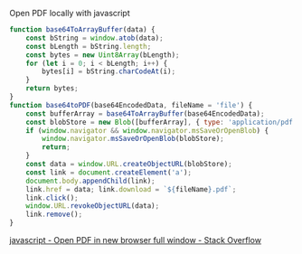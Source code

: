Open PDF locally with javascript

```js
function base64ToArrayBuffer(data) { 
	const bString = window.atob(data); 
	const bLength = bString.length; 
	const bytes = new Uint8Array(bLength); 
	for (let i = 0; i < bLength; i++) { 
		bytes[i] = bString.charCodeAt(i); 
	} 
	return bytes; 
} 
function base64toPDF(base64EncodedData, fileName = 'file') { 
	const bufferArray = base64ToArrayBuffer(base64EncodedData); 
	const blobStore = new Blob([bufferArray], { type: 'application/pdf' }); 
	if (window.navigator && window.navigator.msSaveOrOpenBlob) { 
		window.navigator.msSaveOrOpenBlob(blobStore); 
		return; 
	} 
	const data = window.URL.createObjectURL(blobStore); 
	const link = document.createElement('a'); 
	document.body.appendChild(link); 
	link.href = data; link.download = `${fileName}.pdf`; 
	link.click(); 
	window.URL.revokeObjectURL(data); 
	link.remove(); 
}
```

[javascript - Open PDF in new browser full window - Stack Overflow](https://stackoverflow.com/questions/4735968/open-pdf-in-new-browser-full-window)